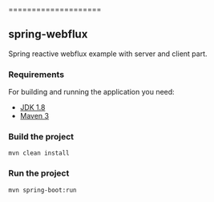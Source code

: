 ====================
## spring-webflux
Spring reactive webflux example with server and client part. 

### Requirements

For building and running the application you need:

- [JDK 1.8](http://www.oracle.com/technetwork/java/javase/downloads/jdk8-downloads-2133151.html)
- [Maven 3](https://maven.apache.org)

### Build the project

```shell
mvn clean install
```

### Run the project

```shell
mvn spring-boot:run
```
